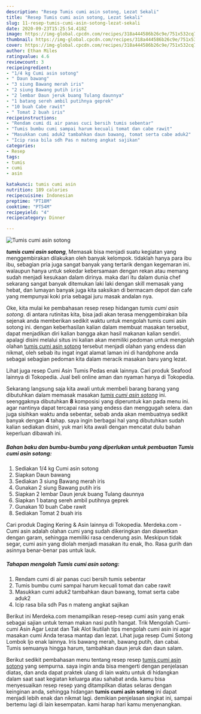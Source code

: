 ```yaml
---
description: "Resep Tumis cumi asin sotong, Lezat Sekali"
title: "Resep Tumis cumi asin sotong, Lezat Sekali"
slug: 11-resep-tumis-cumi-asin-sotong-lezat-sekali
date: 2020-09-23T15:25:54.418Z
image: https://img-global.cpcdn.com/recipes/318a444586b26c9e/751x532cq70/tumis-cumi-asin-sotong-foto-resep-utama.jpg
thumbnail: https://img-global.cpcdn.com/recipes/318a444586b26c9e/751x532cq70/tumis-cumi-asin-sotong-foto-resep-utama.jpg
cover: https://img-global.cpcdn.com/recipes/318a444586b26c9e/751x532cq70/tumis-cumi-asin-sotong-foto-resep-utama.jpg
author: Ethan Miles
ratingvalue: 4.6
reviewcount: 3
recipeingredient:
- "1/4 kg Cumi asin sotong"
- " Daun bawang"
- "3 siung Bawang merah iris"
- "2 siung Bawang putih iris"
- "2 lembar Daun jeruk buang Tulang daunnya"
- "1 batang sereh ambil putihnya geprek"
- "10 buah Cabe rawit"
- " Tomat 2 buah iris"
recipeinstructions:
- "Rendam cumi di air panas cuci bersih tumis sebentar"
- "Tumis bumbu cumi sampai harum kecuali tomat dan cabe rawit"
- "Masukkan cumi aduk2 tambahkan daun bawang, tomat serta cabe aduk2"
- "Icip rasa bila sdh Pas n mateng angkat sajikan"
categories:
- Resep
tags:
- tumis
- cumi
- asin

katakunci: tumis cumi asin 
nutrition: 189 calories
recipecuisine: Indonesian
preptime: "PT18M"
cooktime: "PT54M"
recipeyield: "4"
recipecategory: Dinner

---
```



![Tumis cumi asin sotong](https://img-global.cpcdn.com/recipes/318a444586b26c9e/751x532cq70/tumis-cumi-asin-sotong-foto-resep-utama.jpg)

<b><i>tumis cumi asin sotong</i></b>, Memasak bisa menjadi suatu kegiatan yang menggembirakan dilakukan oleh banyak kelompok. tidaklah hanya para ibu ibu, sebagian pria juga sangat banyak yang tertarik dengan kegemaran ini. walaupun hanya untuk sekedar kebersamaan dengan rekan atau memang sudah menjadi kesukaan dalam dirinya. maka dari itu dalam dunia chef sekarang sangat banyak ditemukan laki laki dengan skill memasak yang hebat, dan lumayan banyak juga kita saksikan di bermacam depot dan cafe yang mempunyai koki pria sebagai juru masak andalan nya.

Oke, kita mulai ke pembahasan resep resep hidangan <i>tumis cumi asin sotong</i>. di antara rutinitas kita, bisa jadi akan terasa menggembirakan bila sejenak anda memberikan sedikit waktu untuk mengolah tumis cumi asin sotong ini. dengan keberhasilan kalian dalam membuat masakan tersebut, dapat menjadikan diri kalian bangga akan hasil makanan kalian sendiri. apalagi disini melalui situs ini kalian akan memiliki pedoman untuk mengolah olahan <u>tumis cumi asin sotong</u> tersebut menjadi olahan yang endess dan nikmat, oleh sebab itu ingat ingat alamat laman ini di handphone anda sebagai sebagian pedoman kita dalam meracik masakan baru yang lezat.

Lihat juga resep Cumi Asin Tumis Pedas enak lainnya. Cari produk Seafood lainnya di Tokopedia. Jual beli online aman dan nyaman hanya di Tokopedia.


Sekarang langsung saja kita awali untuk membeli barang barang yang dibutuhkan dalam memasak masakan <u><i>tumis cumi asin sotong</i></u> ini. seenggaknya dibutuhkan <b>8</b> komposisi yang diperuntuk kan pada menu ini. agar nantinya dapat tercapai rasa yang endess dan menggugah selera. dan juga sisihkan waktu anda sebentar, sebab anda akan membuatnya sedikit banyak dengan <b>4</b> tahap. saya ingin berbagai hal yang dibutuhkan sudah kalian sediakan disini, yuk mari kita awali dengan mencatat dulu bahan keperluan dibawah ini.

<!--inarticleads1-->

##### Bahan baku dan bumbu-bumbu yang diperlukan untuk pembuatan Tumis cumi asin sotong:

1. Sediakan 1/4 kg Cumi asin sotong
1. Siapkan  Daun bawang
1. Sediakan 3 siung Bawang merah iris
1. Gunakan 2 siung Bawang putih iris
1. Siapkan 2 lembar Daun jeruk buang Tulang daunnya
1. Siapkan 1 batang sereh ambil putihnya geprek
1. Gunakan 10 buah Cabe rawit
1. Sediakan  Tomat 2 buah iris


Cari produk Daging Kering &amp; Asin lainnya di Tokopedia. Merdeka.com - Cumi asin adalah olahan cumi yang sudah dikeringkan dan diawetkan dengan garam, sehingga memiliki rasa cenderung asin. Meskipun tidak segar, cumi asin yang diolah menjadi masakan itu enak, lho. Rasa gurih dan asinnya benar-benar pas untuk lauk. 

<!--inarticleads2-->

##### Tahapan mengolah Tumis cumi asin sotong:

1. Rendam cumi di air panas cuci bersih tumis sebentar
1. Tumis bumbu cumi sampai harum kecuali tomat dan cabe rawit
1. Masukkan cumi aduk2 tambahkan daun bawang, tomat serta cabe aduk2
1. Icip rasa bila sdh Pas n mateng angkat sajikan


Berikut ini Merdeka.com menampilkan resep-resep cumi asin yang enak sebagai sajian untuk teman makan nasi putih hangat. Trik Mengolah Cumi-cumi Asin Agar Lezat dan Tak Alot Ikutilah tips mengolah cumi asin ini agar masakan cumi Anda terasa mantap dan lezat. Lihat juga resep Cumi Sotong Lombok Ijo enak lainnya. Iris bawang merah, bawang putih, dan cabai. Tumis semuanya hingga harum, tambahkan daun jeruk dan daun salam. 

Berikut sedikit pembahasan menu tentang resep resep <u>tumis cumi asin sotong</u> yang sempurna. saya ingin anda bisa mengerti dengan penjelasan diatas, dan anda dapat praktek ulang di lain waktu untuk di hidangkan dalam saat saat kegiatan keluarga atau sahabat anda. kamu bisa menyesuaikan resep resep yang ditampilkan diatas selaras dengan keinginan anda, sehingga hidangan <b>tumis cumi asin sotong</b> ini dapat menjadi lebih enak dan nikmat lagi. demikian penjelasan singkat ini, sampai bertemu lagi di lain kesempatan. kami harap hari kamu menyenangkan.
